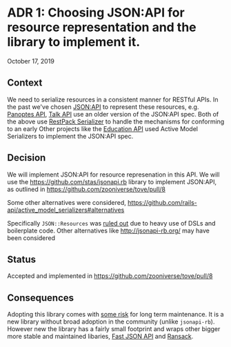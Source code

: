 # ADR 1: Choosing JSON:API for resource representation and the library to implement it.

October 17, 2019

## Context

We need to serialize resources in a consistent manner for RESTful APIs.
In the past we've chosen [JSON:API](https://jsonapi.org/) to represent these resources, e.g. [Panoptes API](https://github.com/zooniverse/panoptes), [Talk API](https://github.com/zooniverse/talk-api) use an older version of the JSON:API spec.
Both of the above use [RestPack Serializer](https://github.com/RestPack/restpack_serializer) to handle the mechanisms for conforming to an early 
Other projects like the [Education API](https://github.com/zooniverse/education-api) used Active Model Serializers to implement the JSON:API spec.

## Decision

We will implement JSON:API for resource represenation in this API. 
We will use the https://github.com/stas/jsonapi.rb library to implement JSON:API, as outlined in https://github.com/zooniverse/tove/pull/8

Some other alternatives were considered, https://github.com/rails-api/active_model_serializers#alternatives

Specifically `JSON::Resources` was [ruled out](https://github.com/zooniverse/tove/pull/8#issuecomment-542755779) due to heavy use of DSLs and boilerplate code. 
Other alternatives like http://jsonapi-rb.org/ may have been considered

## Status

Accepted and implemented in https://github.com/zooniverse/tove/pull/8

## Consequences

Adopting this library comes with [some risk](https://github.com/zooniverse/tove/pull/8#pullrequestreview-302580084) for long term maintenance.
It is a new library without broad adoption in the community (unlike `jsonapi-rb`).
However new the library has a fairly small footprint and wraps other bigger more stable and maintained libaries, [Fast JSON API](https://github.com/Netflix/fast_jsonapi) and [Ransack](https://github.com/activerecord-hackery/ransack).
